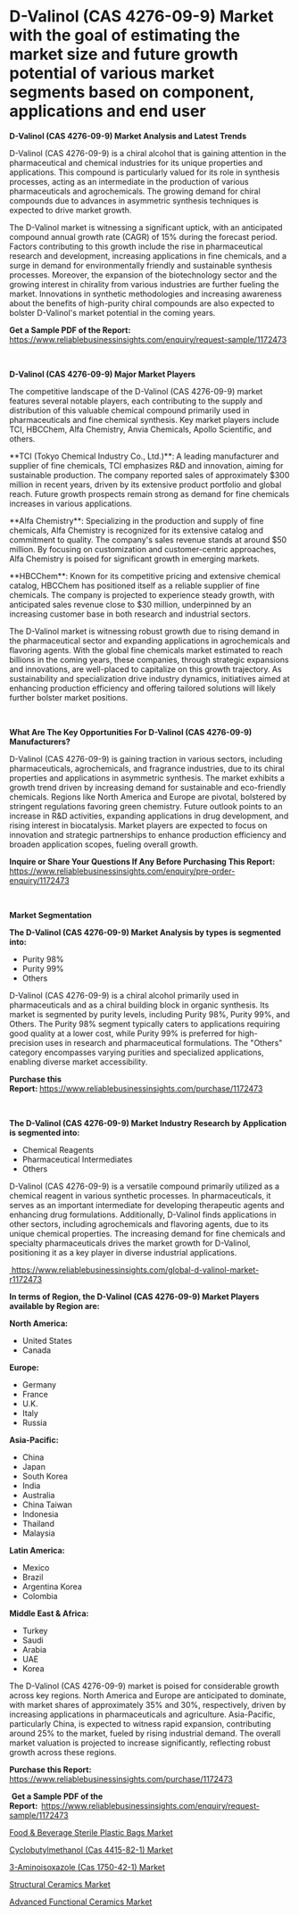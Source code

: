 <p><h1>D-Valinol (CAS 4276-09-9) Market with the goal of estimating the market size and future growth potential of various market segments based on component, applications and end user</h1></p><p><strong>D-Valinol (CAS 4276-09-9) Market Analysis and Latest Trends</strong></p>
<p><p>D-Valinol (CAS 4276-09-9) is a chiral alcohol that is gaining attention in the pharmaceutical and chemical industries for its unique properties and applications. This compound is particularly valued for its role in synthesis processes, acting as an intermediate in the production of various pharmaceuticals and agrochemicals. The growing demand for chiral compounds due to advances in asymmetric synthesis techniques is expected to drive market growth.</p><p>The D-Valinol market is witnessing a significant uptick, with an anticipated compound annual growth rate (CAGR) of 15% during the forecast period. Factors contributing to this growth include the rise in pharmaceutical research and development, increasing applications in fine chemicals, and a surge in demand for environmentally friendly and sustainable synthesis processes. Moreover, the expansion of the biotechnology sector and the growing interest in chirality from various industries are further fueling the market. Innovations in synthetic methodologies and increasing awareness about the benefits of high-purity chiral compounds are also expected to bolster D-Valinol's market potential in the coming years.</p></p>
<p><strong>Get a Sample PDF of the Report:&nbsp;</strong> <a href="https://www.reliablebusinessinsights.com/enquiry/request-sample/1172473?utm_campaign=1091&utm_medium=2&utm_source=Github&utm_content=ia&utm_term=02022025&utm_id=d-valinol-cas-4276-09-9">https://www.reliablebusinessinsights.com/enquiry/request-sample/1172473</a></p>
<p>&nbsp;</p>
<p><strong>D-Valinol (CAS 4276-09-9) Major Market Players</strong></p>
<p><p>The competitive landscape of the D-Valinol (CAS 4276-09-9) market features several notable players, each contributing to the supply and distribution of this valuable chemical compound primarily used in pharmaceuticals and fine chemical synthesis. Key market players include TCI, HBCChem, Alfa Chemistry, Anvia Chemicals, Apollo Scientific, and others.</p><p>**TCI (Tokyo Chemical Industry Co., Ltd.)**: A leading manufacturer and supplier of fine chemicals, TCI emphasizes R&D and innovation, aiming for sustainable production. The company reported sales of approximately $300 million in recent years, driven by its extensive product portfolio and global reach. Future growth prospects remain strong as demand for fine chemicals increases in various applications.</p><p>**Alfa Chemistry**: Specializing in the production and supply of fine chemicals, Alfa Chemistry is recognized for its extensive catalog and commitment to quality. The company's sales revenue stands at around $50 million. By focusing on customization and customer-centric approaches, Alfa Chemistry is poised for significant growth in emerging markets.</p><p>**HBCChem**: Known for its competitive pricing and extensive chemical catalog, HBCChem has positioned itself as a reliable supplier of fine chemicals. The company is projected to experience steady growth, with anticipated sales revenue close to $30 million, underpinned by an increasing customer base in both research and industrial sectors.</p><p>The D-Valinol market is witnessing robust growth due to rising demand in the pharmaceutical sector and expanding applications in agrochemicals and flavoring agents. With the global fine chemicals market estimated to reach billions in the coming years, these companies, through strategic expansions and innovations, are well-placed to capitalize on this growth trajectory. As sustainability and specialization drive industry dynamics, initiatives aimed at enhancing production efficiency and offering tailored solutions will likely further bolster market positions.</p></p>
<p>&nbsp;</p>
<p><strong>What Are The Key Opportunities For D-Valinol (CAS 4276-09-9) Manufacturers?</strong></p>
<p><p>D-Valinol (CAS 4276-09-9) is gaining traction in various sectors, including pharmaceuticals, agrochemicals, and fragrance industries, due to its chiral properties and applications in asymmetric synthesis. The market exhibits a growth trend driven by increasing demand for sustainable and eco-friendly chemicals. Regions like North America and Europe are pivotal, bolstered by stringent regulations favoring green chemistry. Future outlook points to an increase in R&D activities, expanding applications in drug development, and rising interest in biocatalysis. Market players are expected to focus on innovation and strategic partnerships to enhance production efficiency and broaden application scopes, fueling overall growth.</p></p>
<p><strong>Inquire or Share Your Questions If Any Before Purchasing This Report:</strong> <a href="https://www.reliablebusinessinsights.com/enquiry/pre-order-enquiry/1172473?utm_campaign=1091&utm_medium=2&utm_source=Github&utm_content=ia&utm_term=02022025&utm_id=d-valinol-cas-4276-09-9">https://www.reliablebusinessinsights.com/enquiry/pre-order-enquiry/1172473</a></p>
<p>&nbsp;</p>
<p><strong>Market Segmentation</strong></p>
<p><strong>The D-Valinol (CAS 4276-09-9) Market Analysis by types is segmented into:</strong></p>
<p><ul><li>Purity 98%</li><li>Purity 99%</li><li>Others</li></ul></p>
<p><p>D-Valinol (CAS 4276-09-9) is a chiral alcohol primarily used in pharmaceuticals and as a chiral building block in organic synthesis. Its market is segmented by purity levels, including Purity 98%, Purity 99%, and Others. The Purity 98% segment typically caters to applications requiring good quality at a lower cost, while Purity 99% is preferred for high-precision uses in research and pharmaceutical formulations. The "Others" category encompasses varying purities and specialized applications, enabling diverse market accessibility.</p></p>
<p><strong>Purchase this Report:&nbsp;</strong><a href="https://www.reliablebusinessinsights.com/purchase/1172473?utm_campaign=1091&utm_medium=2&utm_source=Github&utm_content=ia&utm_term=02022025&utm_id=d-valinol-cas-4276-09-9">https://www.reliablebusinessinsights.com/purchase/1172473</a></p>
<p>&nbsp;</p>
<p><strong>The D-Valinol (CAS 4276-09-9) Market Industry Research by Application is segmented into:</strong></p>
<p><ul><li>Chemical Reagents</li><li>Pharmaceutical Intermediates</li><li>Others</li></ul></p>
<p><p>D-Valinol (CAS 4276-09-9) is a versatile compound primarily utilized as a chemical reagent in various synthetic processes. In pharmaceuticals, it serves as an important intermediate for developing therapeutic agents and enhancing drug formulations. Additionally, D-Valinol finds applications in other sectors, including agrochemicals and flavoring agents, due to its unique chemical properties. The increasing demand for fine chemicals and specialty pharmaceuticals drives the market growth for D-Valinol, positioning it as a key player in diverse industrial applications.</p></p>
<p><a href="https://www.reliablebusinessinsights.com/global-d-valinol-market-r1172473?utm_campaign=1091&utm_medium=2&utm_source=Github&utm_content=ia&utm_term=02022025&utm_id=d-valinol-cas-4276-09-9">&nbsp;https://www.reliablebusinessinsights.com/global-d-valinol-market-r1172473</a></p>
<p><strong>In terms of Region, the D-Valinol (CAS 4276-09-9) Market Players available by Region are:</strong></p>
<p>
    <p> <strong> North America: </strong>
        <ul>
            <li>United States</li>
            <li>Canada</li>
        </ul>
        </p> 
    <p> <strong> Europe: </strong>
        <ul>
            <li>Germany</li>
            <li>France</li>
            <li>U.K.</li>
            <li>Italy</li>
            <li>Russia</li>
        </ul>
        </p> 
    <p> <strong> Asia-Pacific: </strong>
        <ul>
            <li>China</li>
            <li>Japan</li>
            <li>South Korea</li>
            <li>India</li>
            <li>Australia</li>
            <li>China Taiwan</li>
            <li>Indonesia</li>
            <li>Thailand</li>
            <li>Malaysia</li>
        </ul>
        </p> 
    <p> <strong> Latin America: </strong>
        <ul>
            <li>Mexico</li>
            <li>Brazil</li>
            <li>Argentina Korea</li>
            <li>Colombia</li>
        </ul>
        </p> 
    <p> <strong> Middle East & Africa: </strong>
        <ul>
            <li>Turkey</li>
            <li>Saudi</li>
            <li>Arabia</li>
            <li>UAE</li>
            <li>Korea</li>
        </ul>
    </p>
    </p>
<p><p>The D-Valinol (CAS 4276-09-9) market is poised for considerable growth across key regions. North America and Europe are anticipated to dominate, with market shares of approximately 35% and 30%, respectively, driven by increasing applications in pharmaceuticals and agriculture. Asia-Pacific, particularly China, is expected to witness rapid expansion, contributing around 25% to the market, fueled by rising industrial demand. The overall market valuation is projected to increase significantly, reflecting robust growth across these regions.</p></p>
<p><strong>Purchase this Report: </strong><a href="https://www.reliablebusinessinsights.com/purchase/1172473?utm_campaign=1091&utm_medium=2&utm_source=Github&utm_content=ia&utm_term=02022025&utm_id=d-valinol-cas-4276-09-9">https://www.reliablebusinessinsights.com/purchase/1172473</a></p>
<p>&nbsp;<strong>Get a Sample PDF of the Report:&nbsp;&nbsp;</strong><a href="https://www.reliablebusinessinsights.com/enquiry/request-sample/1172473?utm_campaign=1091&utm_medium=2&utm_source=Github&utm_content=ia&utm_term=02022025&utm_id=d-valinol-cas-4276-09-9">https://www.reliablebusinessinsights.com/enquiry/request-sample/1172473</a></p>
<p><strong></strong></p>
<p><p><a href="https://www.linkedin.com/pulse/financial-insights-market-potential-food-beverage-sterile-faixf?utm_campaign=1091&utm_medium=2&utm_source=Github&utm_content=ia&utm_term=02022025&utm_id=d-valinol-cas-4276-09-9">Food & Beverage Sterile Plastic Bags Market</a></p><p><a href="https://github.com/ahmalaloanne/Market-Research-Report-List-1/blob/main/cyclobutylmethanol-cas-4415-82-1-market.md?utm_campaign=1091&utm_medium=2&utm_source=Github&utm_content=ia&utm_term=02022025&utm_id=d-valinol-cas-4276-09-9">Cyclobutylmethanol (Cas 4415-82-1) Market</a></p><p><a href="https://github.com/njockebogris/Market-Research-Report-List-1/blob/main/3-aminoisoxazole-cas-1750-42-1-market.md?utm_campaign=1091&utm_medium=2&utm_source=Github&utm_content=ia&utm_term=02022025&utm_id=d-valinol-cas-4276-09-9">3-Aminoisoxazole (Cas 1750-42-1) Market</a></p><p><a href="https://www.linkedin.com/pulse/structural-ceramics-market-in-depth-report-size-share-strong-1gbof?utm_campaign=1091&utm_medium=2&utm_source=Github&utm_content=ia&utm_term=02022025&utm_id=d-valinol-cas-4276-09-9">Structural Ceramics Market</a></p><p><a href="https://www.linkedin.com/pulse/strategic-market-insights-global-advanced-functional-ceramics-imugf?utm_campaign=1091&utm_medium=2&utm_source=Github&utm_content=ia&utm_term=02022025&utm_id=d-valinol-cas-4276-09-9">Advanced Functional Ceramics Market</a></p></p>